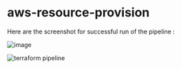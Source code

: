 # aws-resource-provision

Here are the screenshot for successful run of the pipeline :

![image](https://github.com/user-attachments/assets/9f74ea0c-07cb-433f-92de-c87e84c584c3)


![terraform pipeline](https://github.com/user-attachments/assets/5064a7ee-9637-4cab-aeba-e63a2a6d29cb)

